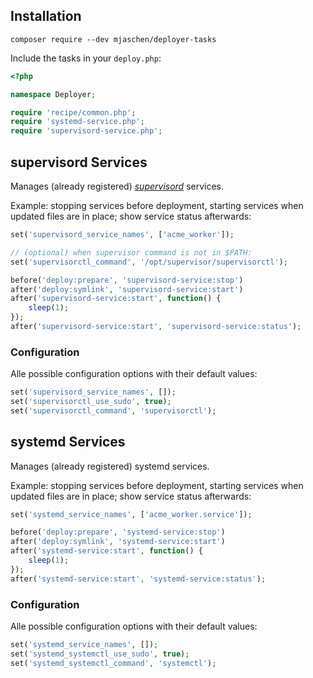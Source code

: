 
## Installation

```shell
composer require --dev mjaschen/deployer-tasks 
```

Include the tasks in your `deploy.php`:

```php
<?php

namespace Deployer;

require 'recipe/common.php';
require 'systemd-service.php';
require 'supervisord-service.php';
```

## supervisord Services

Manages (already registered) [*supervisord*](http://supervisord.org/) services.

Example: stopping services before deployment, starting services when updated files are in place; show service status afterwards:

```php
set('supervisord_service_names', ['acme_worker']);

// (optional) when supervisor command is not in $PATH:
set('supervisorctl_command', '/opt/supervisor/supervisorctl');

before('deploy:prepare', 'supervisord-service:stop')
after('deploy:symlink', 'supervisord-service:start')
after('supervisord-service:start', function() {
    sleep(1);
});
after('supervisord-service:start', 'supervisord-service:status');
```

### Configuration

Alle possible configuration options with their default values:

```php
set('supervisord_service_names', []);
set('supervisorctl_use_sudo', true);
set('supervisorctl_command', 'supervisorctl');
```

## systemd Services

Manages (already registered) systemd services.

Example: stopping services before deployment, starting services when updated files are in place; show service status afterwards:

```php
set('systemd_service_names', ['acme_worker.service']);

before('deploy:prepare', 'systemd-service:stop')
after('deploy:symlink', 'systemd-service:start')
after('systemd-service:start', function() {
    sleep(1);
});
after('systemd-service:start', 'systemd-service:status');
```

### Configuration

Alle possible configuration options with their default values:

```php
set('systemd_service_names', []);
set('systemd_systemctl_use_sudo', true);
set('systemd_systemctl_command', 'systemctl');
```
